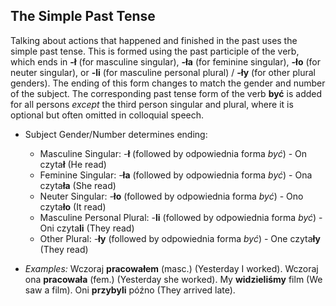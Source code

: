 ## The Simple Past Tense

Talking about actions that happened and finished in the past uses the simple past tense. This is formed using the past participle of the verb, which ends in **-ł** (for masculine singular), **-ła** (for feminine singular), **-ło** (for neuter singular), or **-li** (for masculine personal plural) / **-ły** (for other plural genders). The ending of this form changes to match the gender and number of the subject. The corresponding past tense form of the verb **być** is added for all persons *except* the third person singular and plural, where it is optional but often omitted in colloquial speech.

* Subject Gender/Number determines ending:
    * Masculine Singular: -**ł** (followed by odpowiednia forma *być*) - On czyta**ł** (He read)
    * Feminine Singular: -**ła** (followed by odpowiednia forma *być*) - Ona czyta**ła** (She read)
    * Neuter Singular: -**ło** (followed by odpowiednia forma *być*) - Ono czyta**ło** (It read)
    * Masculine Personal Plural: -**li** (followed by odpowiednia forma *być*) - Oni czyta**li** (They read)
    * Other Plural: -**ły** (followed by odpowiednia forma *być*) - One czyta**ły** (They read)

* *Examples:* Wczoraj **pracowałem** (masc.) (Yesterday I worked). Wczoraj ona **pracowała** (fem.) (Yesterday she worked). My **widzieliśmy** film (We saw a film). Oni **przybyli** późno (They arrived late).